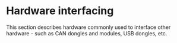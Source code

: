 # Hardware interfacing

This section describes hardware commonly used to interface other hardware - such as CAN dongles and modules, USB dongles, etc.